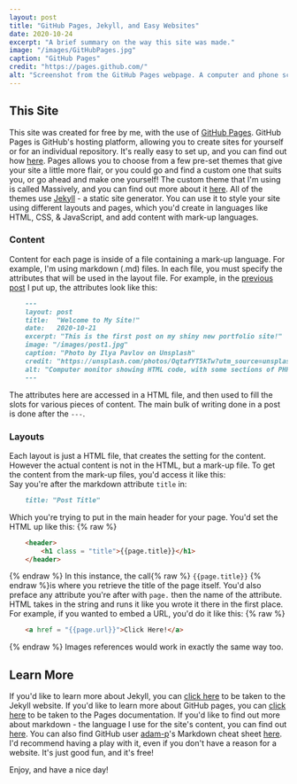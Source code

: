 ```yaml
---
layout: post
title: "GitHub Pages, Jekyll, and Easy Websites"
date: 2020-10-24
excerpt: "A brief summary on the way this site was made."
image: "/images/GitHubPages.jpg"
caption: "GitHub Pages"
credit: "https://pages.github.com/"
alt: "Screenshot from the GitHub Pages webpage. A computer and phone screen with the same site in different styles to fit each screensize. The text reads &#8220;GitHub Pages. Websites for you and your projects. Hosted directly from your GitHub repository. Just edit, push and your changes are live. Jekyll - Transform your plain text into static websites and blogs.&#8221;."
---
```


## This Site
This site was created for free by me, with the use of [GitHub Pages](https://pages.github.com/). GitHub Pages is GitHub's hosting platform, allowing you to create sites for yourself or for an individual repository. It's really easy to set up, and you can find out how [here](https://docs.github.com/en/free-pro-team@latest/github/working-with-github-pages). Pages allows you to choose from a few pre-set themes that give your site a little more flair, or you could go and find a custom one that suits you, or go ahead and make one yourself! The custom theme that I'm using is called Massively, and you can find out more about it [here](https://github.com/jekyllup/jekyll-theme-massively). All of the themes use [Jekyll](https://jekyllrb.com/) - a static site generator. You can use it to style your site using different layouts and pages, which you'd create in languages like HTML, CSS, & JavaScript, and add content with mark-up languages.

### Content
Content for each page is inside of a file containing a mark-up language. For example, I'm using markdown (.md) files. In each file, you must specify the attributes that will be used in the layout file. For example, in the [previous post](https://cameron-leech-thomson.github.io/blog/welcome-to-my-site/) I put up, the attributes look like this:
```markdown
    ---
    layout: post
    title:  "Welcome to My Site!"
    date:   2020-10-21
    excerpt: "This is the first post on my shiny new portfolio site!"
    image: "/images/post1.jpg"
    caption: "Photo by Ilya Pavlov on Unsplash"
    credit: "https://unsplash.com/photos/OqtafYT5kTw?utm_source=unsplash&utm_medium=referral&utm_content=creditShareLink"
    alt: "Computer monitor showing HTML code, with some sections of PHP & JavaScript."
    ---
```
The attributes here are accessed in a HTML file, and then used to fill the slots for various pieces of content. The main bulk of writing done in a post is done after the `---`.

### Layouts
Each layout is just a HTML file, that creates the setting for the content. However the actual content is not in the HTML, but a mark-up file. To get the content from the mark-up files, you'd access it like this:  
Say you're after the markdown attribute `title` in:
```markdown
    title: "Post Title"
```
Which you're trying to put in the main header for your page. You'd set the HTML up like this:
{% raw %}
```html
    <header>
        <h1 class = "title">{{page.title}}</h1>
    </header>
```
{% endraw %}
In this instance, the call{% raw %} `{{page.title}}` {% endraw %}is where you retrieve the title of the page itself. You'd also preface any attribute you're after with `page.` then the name of the attribute. HTML takes in the string and runs it like you wrote it there in the first place. For example, if you wanted to embed a URL, you'd do it like this:
{% raw %}
```html
    <a href = "{{page.url}}">Click Here!</a>
```
{% endraw %}
Images references would work in exactly the same way too.

## Learn More
If you'd like to learn more about Jekyll, you can [click here](https://jekyllrb.com/) to be taken to the Jekyll website. If you'd like to learn more about GitHub pages, you can [click here](https://docs.github.com/en/free-pro-team@latest/github/working-with-github-pages) to be taken to the Pages documentation. If you'd like to find out more about markdown - the language I use for the site's content, you can find out [here](https://www.markdownguide.org/). You can also find GitHub user [adam-p](https://github.com/adam-p)'s Markdown cheat sheet [here](https://github.com/adam-p/markdown-here/wiki/Markdown-Cheatsheet). I'd recommend having a play with it, even if you don't have a reason for a website. It's just good fun, and it's free!

Enjoy, and have a nice day!
